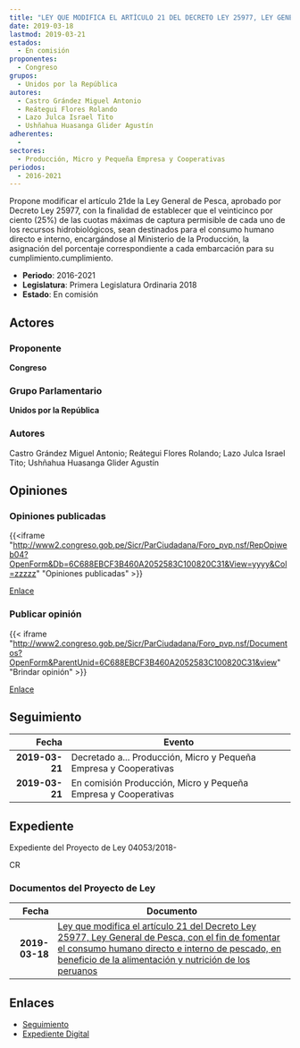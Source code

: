 ```yaml
---
title: "LEY QUE MODIFICA EL ARTÍCULO 21 DEL DECRETO LEY 25977, LEY GENERAL DE PESCA, CON EL FIN DE FOMENTAR EL CONSUMO HUMANO DIRECTO E INTERNO DE PESCADO, EN BENEFICIO DE LA ALIMENTACIÓN Y NUTRICIÓN DE LOS PERUANOS"
date: 2019-03-18
lastmod: 2019-03-21
estados: 
  - En comisión
proponentes: 
  - Congreso
grupos: 
  - Unidos por la República
autores: 
  - Castro Grández Miguel Antonio
  - Reátegui Flores Rolando
  - Lazo Julca Israel Tito
  - Ushñahua Huasanga Glider Agustín
adherentes: 
  - 
sectores: 
  - Producción, Micro y Pequeña Empresa y Cooperativas
periodos: 
  - 2016-2021
---
```


Propone modificar el artículo 21de la Ley General de Pesca, aprobado por Decreto Ley 25977, con la finalidad de establecer que el veinticinco por ciento (25%) de las cuotas máximas de captura permisible de cada uno de los recursos hidrobiológicos, sean destinados para el consumo humano directo e interno, encargándose al Ministerio de la Producción, la asignación del porcentaje correspondiente a cada embarcación para su cumplimiento.cumplimiento.

- **Periodo**: 2016-2021
- **Legislatura**: Primera Legislatura Ordinaria 2018
- **Estado**: En comisión

## Actores

### Proponente

**Congreso**

### Grupo Parlamentario

**Unidos por la República**

### Autores

Castro Grández Miguel Antonio; Reátegui Flores Rolando; Lazo Julca Israel Tito; Ushñahua Huasanga Glider Agustín


## Opiniones

### Opiniones publicadas

{{<iframe "http://www2.congreso.gob.pe/Sicr/ParCiudadana/Foro_pvp.nsf/RepOpiweb04?OpenForm&Db=6C688EBCF3B460A2052583C100820C31&View=yyyy&Col=zzzzz" "Opiniones publicadas" >}}

[Enlace](http://www2.congreso.gob.pe/Sicr/ParCiudadana/Foro_pvp.nsf/RepOpiweb04?OpenForm&Db=6C688EBCF3B460A2052583C100820C31&View=yyyy&Col=zzzzz)
### Publicar opinión

{{< iframe "http://www2.congreso.gob.pe/Sicr/ParCiudadana/Foro_pvp.nsf/Documentos?OpenForm&ParentUnid=6C688EBCF3B460A2052583C100820C31&view" "Brindar opinión" >}}

[Enlace](http://www2.congreso.gob.pe/Sicr/ParCiudadana/Foro_pvp.nsf/Documentos?OpenForm&ParentUnid=6C688EBCF3B460A2052583C100820C31&view)

## Seguimiento

| Fecha | Evento |
|------:|--------|
| **2019-03-21** | Decretado a... Producción, Micro y Pequeña Empresa y Cooperativas|
| **2019-03-21** | En comisión Producción, Micro y Pequeña Empresa y Cooperativas|


## Expediente

Expediente del Proyecto de Ley 04053/2018-

CR


### Documentos del Proyecto de Ley

| Fecha | Documento |
|------:|--------|
| **2019-03-18** | [Ley que modifica el artículo 21 del Decreto Ley 25977, Ley General de Pesca, con el fin de fomentar el consumo humano directo e interno de pescado, en beneficio de la alimentación y nutrición de los peruanos](http://www.leyes.congreso.gob.pe/Documentos/2016_2021/Proyectos_de_Ley_y_de_Resoluciones_Legislativas/PL0403620190314.pdf) |

## Enlaces 

- [Seguimiento](http://www2.congreso.gob.pe/Sicr/TraDocEstProc/CLProLey2016.nsf/f7fff46988ca05b1052578e100829cc7/5830228146ec69b4052583c10075e47b?OpenDocument)
- [Expediente Digital](http://www2.congreso.gob.pe/Sicr/TraDocEstProc/CLProLey2016.nsf/f7fff46988ca05b1052578e100829cc7/5830228146ec69b4052583c10075e47b?OpenDocument&Click=05257FB7005EB655.eb71d0cf91d8294e05256cdf006b5706/$Body/0.1C6C)
